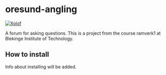 # oresund-angling

[![Xolof](https://circleci.com/gh/xolof/oresund-angling.svg?style=svg)](https://app.circleci.com/pipelines/github/Xolof/oresund-angling)


A forum for asking questions. This is a project from the course ramverk1 at Blekinge Institute of Technology.

## How to install

Info about installing will be added.
